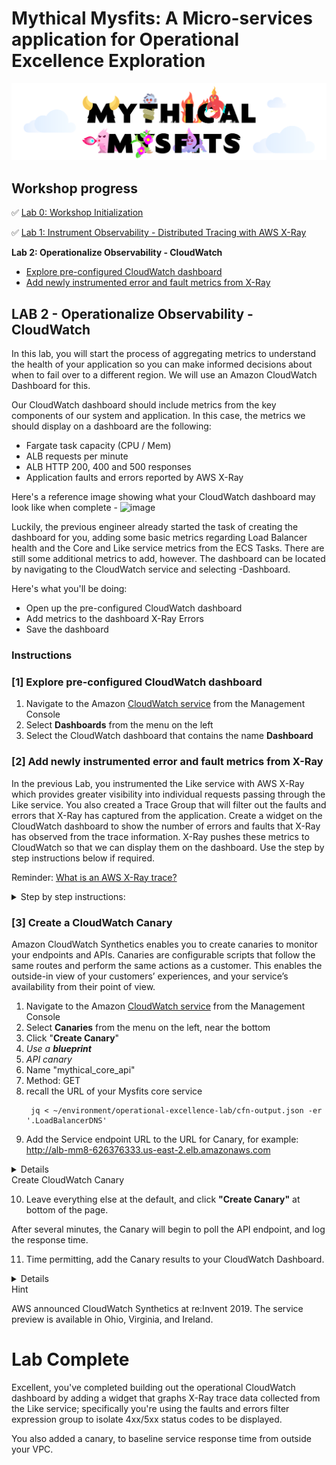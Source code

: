 # Mythical Mysfits: A Micro-services application for Operational Excellence Exploration

![mysfits-welcome](../images/mysfits-welcome.png)

## Workshop progress
✅ [Lab 0: Workshop Initialization](../lab-0-init)

✅ [Lab 1: Instrument Observability - Distributed Tracing with AWS X-Ray](../lab-1-xray)

**Lab 2: Operationalize Observability - CloudWatch**
* [Explore pre-configured CloudWatch dashboard](#1-explore-pre-configured-cloudwatch-dashboard)
* [Add newly instrumented error and fault metrics from X-Ray](#2-add-newly-instrumented-error-and-fault-metrics-from-x-ray)


## LAB 2 - Operationalize Observability - CloudWatch

In this lab, you will start the process of aggregating metrics to understand the health of your application so you can make informed decisions about when to fail over to a different region. We will use an Amazon CloudWatch Dashboard for this.

Our CloudWatch dashboard should include metrics from the key components of our system and application. In this case, the metrics we should display on a dashboard are the following:

* Fargate task capacity (CPU / Mem)
* ALB requests per minute
* ALB HTTP 200, 400 and 500 responses
* Application faults and errors reported by AWS X-Ray

Here's a reference image showing what your CloudWatch dashboard may look like when complete -
![image](https://user-images.githubusercontent.com/23423809/69607429-14888580-0fda-11ea-9ec1-bd6ffa16b2b0.png)

Luckily, the previous engineer already started the task of creating the dashboard for you, adding some basic metrics regarding Load Balancer health and the Core and Like service metrics from the ECS Tasks. There are still some additional metrics to add, however. The dashboard can be located by navigating to the CloudWatch service and selecting <stackname>-Dashboard.

Here's what you'll be doing:

* Open up the pre-configured CloudWatch dashboard
* Add metrics to the dashboard X-Ray Errors
* Save the dashboard

### Instructions

### [1] Explore pre-configured CloudWatch dashboard

1. Navigate to the Amazon [CloudWatch service](https://console.aws.amazon.com/cloudwatch/) from the Management Console
2. Select **Dashboards** from the menu on the left
3. Select the CloudWatch dashboard that contains the name **Dashboard**

### [2] Add newly instrumented error and fault metrics from X-Ray

In the previous Lab, you instrumented the Like service with AWS X-Ray which provides greater visibility into individual requests passing through the Like service. You also created a Trace Group that will filter out the faults and errors that X-Ray has captured from the application. Create a widget on the CloudWatch dashboard to show the number of errors and faults that X-Ray has observed from the trace information. X-Ray pushes these metrics to CloudWatch so that we can display them on the dashboard. Use the step by step instructions below if required.

Reminder: [What is an AWS X-Ray trace?](https://docs.aws.amazon.com/xray/latest/devguide/xray-concepts.html#xray-concepts-traces)

<details>
<summary>Step by step instructions:</summary>

1. Click on the **Add Widget** button in the CloudWatch dashboard
  ![image](https://user-images.githubusercontent.com/23423809/69609253-e9a03080-0fdd-11ea-9090-40568a536874.png)

2. Select **Stacked area** and press **Configure**

3. Give the widget a name, then select **X-Ray** followed by **Group Metrics** and select the Group created in the X-Ray lab previously (like-service-errors-faults).
![image](https://user-images.githubusercontent.com/23423809/69609559-a8f4e700-0fde-11ea-89aa-9375ce0db044.png)

4. Select the tab marked **Graphed metrics** and change the Statistic to **Sum**. Press **Create widget**
![image](https://user-images.githubusercontent.com/23423809/69609745-1acd3080-0fdf-11ea-9958-70416f6408f0.png)

5. Move the widget to anywhere on the dashboard
6. Save the dashboard by pressing **Save dashboard**

</details>

### [3] Create a CloudWatch Canary

Amazon CloudWatch Synthetics enables you to create canaries to monitor your endpoints and APIs. Canaries are configurable scripts that follow the same routes and perform the same actions as a customer. This enables the outside-in view of your customers’ experiences, and your service’s availability from their point of view. 

1. Navigate to the Amazon [CloudWatch service](https://console.aws.amazon.com/cloudwatch/) from the Management Console
2. Select **Canaries** from the menu on the left, near the bottom
3. Click "**Create Canary**"
4. _Use a **blueprint**_
5. _API canary_
6. Name "mythical_core_api"
7. Method: GET
8. recall the URL of your Mysfits core service
   ```
    jq < ~/environment/operational-excellence-lab/cfn-output.json -er '.LoadBalancerDNS'                                                                                          
   ```
9. Add the Service endpoint URL to the URL for Canary, for example: http://alb-mm8-626376333.us-east-2.elb.amazonaws.com

<details>
  ![CloudWatch Canary](./images/canary.png)
</details>
<summary>Create CloudWatch Canary</summary>


10. Leave everything else at the default, and click __"Create Canary"__ at bottom of the page.

   After several minutes, the Canary will begin to poll the API endpoint, and log the response time.

11. Time permitting, add the Canary results to your CloudWatch Dashboard.  
<details>
Hint - the value you are looking for is in All -> CloudWatchSynthetics -> mythical-core-api -> Duration.
</details>
<summary>Hint</summary>


AWS announced CloudWatch Synthetics at re:Invent 2019.  The service preview is available in Ohio, Virginia, and Ireland.




# Lab Complete

Excellent, you've completed building out the operational CloudWatch dashboard by adding a widget that graphs X-Ray trace data collected from the Like service; specifically you're using the faults and errors filter expression group to isolate 4xx/5xx status codes to be displayed.

You also added a canary, to baseline service response time from outside your VPC.

